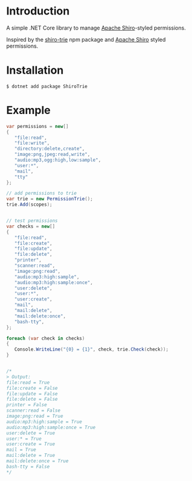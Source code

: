 # Introduction
A simple .NET Core library to manage [Apache Shiro](http://shiro.apache.org/permissions.html)-styled permissions.


Inspired by the [shiro-trie](https://www.npmjs.com/package/shiro-trie) npm package 
and [Apache Shiro](https://shiro.apache.org/permissions.html) styled permissions.

# Installation

```
$ dotnet add package ShiroTrie
```

 # Example

 ```c#
var permissions = new[]
{
    "file:read",
    "file:write",
    "directory:delete,create",
    "image:png,jpeg:read,write",
    "audio:mp3,ogg:high,low:sample",
    "user:*",
    "mail",
    "tty"
};

// add permissions to trie
var trie = new PermissionTrie();
trie.Add(scopes);


// test permissions
var checks = new[]
{
    "file:read",
    "file:create",
    "file:update",
    "file:delete",
    "printer",
    "scanner:read",
    "image:png:read",
    "audio:mp3:high:sample",
    "audio:mp3:high:sample:once",
    "user:delete",
    "user:*",
    "user:create",
    "mail",
    "mail:delete",
    "mail:delete:once",
    "bash-tty",
};

foreach (var check in checks)
{
    Console.WriteLine("{0} = {1}", check, trie.Check(check));
}


/*
> Output:
file:read = True
file:create = False
file:update = False
file:delete = False
printer = False
scanner:read = False
image:png:read = True
audio:mp3:high:sample = True
audio:mp3:high:sample:once = True
user:delete = True
user:* = True
user:create = True
mail = True
mail:delete = True
mail:delete:once = True
bash-tty = False
*/
```
